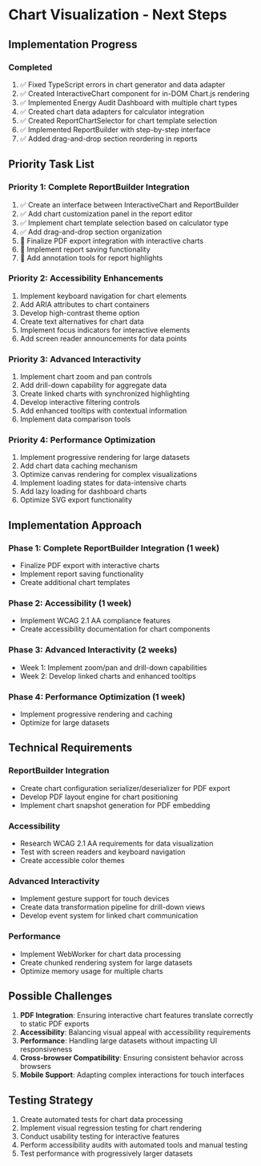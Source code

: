 # Chart Visualization - Next Steps

## Implementation Progress

### Completed
1. ✅ Fixed TypeScript errors in chart generator and data adapter
2. ✅ Created InteractiveChart component for in-DOM Chart.js rendering
3. ✅ Implemented Energy Audit Dashboard with multiple chart types
4. ✅ Created chart data adapters for calculator integration
5. ✅ Created ReportChartSelector for chart template selection
6. ✅ Implemented ReportBuilder with step-by-step interface
7. ✅ Added drag-and-drop section reordering in reports

## Priority Task List

### Priority 1: Complete ReportBuilder Integration
1. ✅ Create an interface between InteractiveChart and ReportBuilder
2. ✅ Add chart customization panel in the report editor
3. ✅ Implement chart template selection based on calculator type
4. ✅ Add drag-and-drop section organization
5. 🔄 Finalize PDF export integration with interactive charts
6. 🔄 Implement report saving functionality
7. 🔄 Add annotation tools for report highlights

### Priority 2: Accessibility Enhancements
1. Implement keyboard navigation for chart elements
2. Add ARIA attributes to chart containers
3. Develop high-contrast theme option
4. Create text alternatives for chart data
5. Implement focus indicators for interactive elements
6. Add screen reader announcements for data points

### Priority 3: Advanced Interactivity
1. Implement chart zoom and pan controls
2. Add drill-down capability for aggregate data
3. Create linked charts with synchronized highlighting
4. Develop interactive filtering controls
5. Add enhanced tooltips with contextual information
6. Implement data comparison tools

### Priority 4: Performance Optimization
1. Implement progressive rendering for large datasets
2. Add chart data caching mechanism
3. Optimize canvas rendering for complex visualizations
4. Implement loading states for data-intensive charts
5. Add lazy loading for dashboard charts
6. Optimize SVG export functionality

## Implementation Approach

### Phase 1: Complete ReportBuilder Integration (1 week)
- Finalize PDF export with interactive charts
- Implement report saving functionality
- Create additional chart templates

### Phase 2: Accessibility (1 week)
- Implement WCAG 2.1 AA compliance features
- Create accessibility documentation for chart components

### Phase 3: Advanced Interactivity (2 weeks)
- Week 1: Implement zoom/pan and drill-down capabilities
- Week 2: Develop linked charts and enhanced tooltips

### Phase 4: Performance Optimization (1 week)
- Implement progressive rendering and caching
- Optimize for large datasets

## Technical Requirements

### ReportBuilder Integration
- Create chart configuration serializer/deserializer for PDF export
- Develop PDF layout engine for chart positioning
- Implement chart snapshot generation for PDF embedding

### Accessibility
- Research WCAG 2.1 AA requirements for data visualization
- Test with screen readers and keyboard navigation
- Create accessible color themes

### Advanced Interactivity
- Implement gesture support for touch devices
- Create data transformation pipeline for drill-down views
- Develop event system for linked chart communication

### Performance
- Implement WebWorker for chart data processing
- Create chunked rendering system for large datasets
- Optimize memory usage for multiple charts

## Possible Challenges

1. **PDF Integration**: Ensuring interactive chart features translate correctly to static PDF exports
2. **Accessibility**: Balancing visual appeal with accessibility requirements
3. **Performance**: Handling large datasets without impacting UI responsiveness
4. **Cross-browser Compatibility**: Ensuring consistent behavior across browsers
5. **Mobile Support**: Adapting complex interactions for touch interfaces

## Testing Strategy

1. Create automated tests for chart data processing
2. Implement visual regression testing for chart rendering
3. Conduct usability testing for interactive features
4. Perform accessibility audits with automated tools and manual testing
5. Test performance with progressively larger datasets 